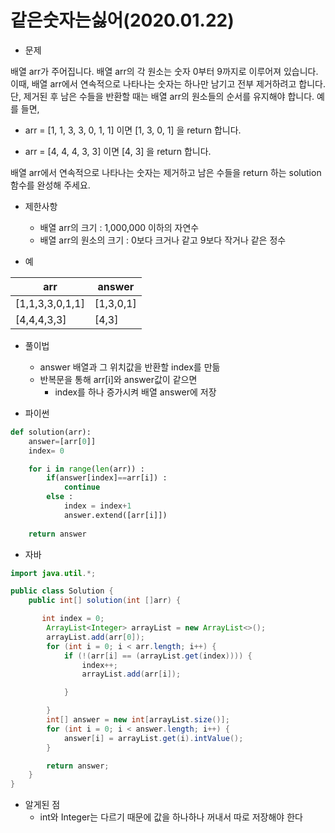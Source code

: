 # 같은숫자는싫어(2020.01.22)

* 문제

배열 arr가 주어집니다. 배열 arr의 각 원소는 숫자 0부터 9까지로 이루어져 있습니다. 이때, 배열 arr에서 연속적으로 나타나는 숫자는 하나만 남기고 전부 제거하려고 합니다. 단, 제거된 후 남은 수들을 반환할 때는 배열 arr의 원소들의 순서를 유지해야 합니다. 예를 들면,

* arr = [1, 1, 3, 3, 0, 1, 1] 이면 [1, 3, 0, 1] 을 return 합니다.

- arr = [4, 4, 4, 3, 3] 이면 [4, 3] 을 return 합니다.

배열 arr에서 연속적으로 나타나는 숫자는 제거하고 남은 수들을 return 하는 solution 함수를 완성해 주세요.

* 제한사항
  * 배열 arr의 크기 : 1,000,000 이하의 자연수
  * 배열 arr의 원소의 크기 : 0보다 크거나 같고 9보다 작거나 같은 정수



* 예

| arr             | answer    |
| --------------- | --------- |
| [1,1,3,3,0,1,1] | [1,3,0,1] |
| [4,4,4,3,3]     | [4,3]     |

* 풀이법
  * answer 배열과 그 위치값을 반환할 index를 만듦
  * 반복문을 통해 arr[i]와 answer값이 같으면
    * index를 하나 증가시켜 배열 answer에 저장

* 파이썬

````python
def solution(arr):
    answer=[arr[0]]
    index= 0

    for i in range(len(arr)) :
        if(answer[index]==arr[i]) :
            continue
        else :
            index = index+1
            answer.extend([arr[i]])
             
    return answer
````





* 자바

````java
import java.util.*;

public class Solution {
	public int[] solution(int []arr) {

       int index = 0;
		ArrayList<Integer> arrayList = new ArrayList<>();
		arrayList.add(arr[0]);
        for (int i = 0; i < arr.length; i++) {
            if (!(arr[i] == (arrayList.get(index)))) {
				index++;
				arrayList.add(arr[i]);

			}

		}
		int[] answer = new int[arrayList.size()];
		for (int i = 0; i < answer.length; i++) {
			answer[i] = arrayList.get(i).intValue();
		}

        return answer;
	}
}
````

* 알게된 점
  * int와 Integer는 다르기 때문에 값을 하나하나 꺼내서 따로 저장해야 한다